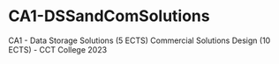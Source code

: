 # CA1-DSSandComSolutions
CA1 - Data Storage Solutions (5 ECTS) Commercial Solutions Design (10 ECTS) - CCT College 2023
